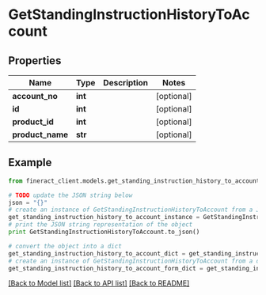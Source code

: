 # GetStandingInstructionHistoryToAccount


## Properties

Name | Type | Description | Notes
------------ | ------------- | ------------- | -------------
**account_no** | **int** |  | [optional] 
**id** | **int** |  | [optional] 
**product_id** | **int** |  | [optional] 
**product_name** | **str** |  | [optional] 

## Example

```python
from fineract_client.models.get_standing_instruction_history_to_account import GetStandingInstructionHistoryToAccount

# TODO update the JSON string below
json = "{}"
# create an instance of GetStandingInstructionHistoryToAccount from a JSON string
get_standing_instruction_history_to_account_instance = GetStandingInstructionHistoryToAccount.from_json(json)
# print the JSON string representation of the object
print GetStandingInstructionHistoryToAccount.to_json()

# convert the object into a dict
get_standing_instruction_history_to_account_dict = get_standing_instruction_history_to_account_instance.to_dict()
# create an instance of GetStandingInstructionHistoryToAccount from a dict
get_standing_instruction_history_to_account_form_dict = get_standing_instruction_history_to_account.from_dict(get_standing_instruction_history_to_account_dict)
```
[[Back to Model list]](../README.md#documentation-for-models) [[Back to API list]](../README.md#documentation-for-api-endpoints) [[Back to README]](../README.md)



